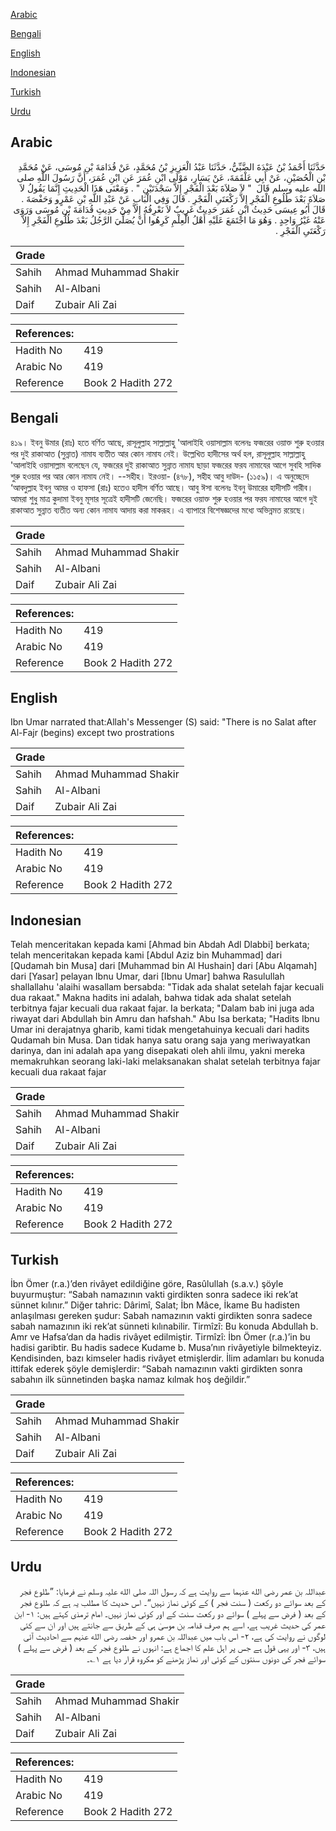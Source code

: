 [Arabic](#arabic)

[Bengali](#bengali)

[English](#english)

[Indonesian](#indonesian)

[Turkish](#turkish)

[Urdu](#urdu)

## Arabic


<div dir="rtl" lang="ar" style={{fontSize:'larger',backgroundColor:'#f8f9fa',padding:20}}>
حَدَّثَنَا أَحْمَدُ بْنُ عَبْدَةَ الضَّبِّيُّ، حَدَّثَنَا عَبْدُ الْعَزِيزِ بْنُ مُحَمَّدٍ، عَنْ قُدَامَةَ بْنِ مُوسَى، عَنْ مُحَمَّدِ بْنِ الْحُصَيْنِ، عَنْ أَبِي عَلْقَمَةَ، عَنْ يَسَارٍ، مَوْلَى ابْنِ عُمَرَ عَنِ ابْنِ عُمَرَ، أَنَّ رَسُولَ اللَّهِ صلى الله عليه وسلم قَالَ ‏ "‏ لاَ صَلاَةَ بَعْدَ الْفَجْرِ إِلاَّ سَجْدَتَيْنِ ‏"‏ ‏.‏ وَمَعْنَى هَذَا الْحَدِيثِ إِنَّمَا يَقُولُ لاَ صَلاَةَ بَعْدَ طُلُوعِ الْفَجْرِ إِلاَّ رَكْعَتَىِ الْفَجْرِ ‏.‏ قَالَ وَفِي الْبَابِ عَنْ عَبْدِ اللَّهِ بْنِ عَمْرٍو وَحَفْصَةَ ‏.‏ قَالَ أَبُو عِيسَى حَدِيثُ ابْنِ عُمَرَ حَدِيثٌ غَرِيبٌ لاَ نَعْرِفُهُ إِلاَّ مِنْ حَدِيثِ قُدَامَةَ بْنِ مُوسَى وَرَوَى عَنْهُ غَيْرُ وَاحِدٍ ‏.‏ وَهُوَ مَا اجْتَمَعَ عَلَيْهِ أَهْلُ الْعِلْمِ كَرِهُوا أَنْ يُصَلِّيَ الرَّجُلُ بَعْدَ طُلُوعِ الْفَجْرِ إِلاَّ رَكْعَتَىِ الْفَجْرِ ‏.‏
</div>
<div style={{backgroundColor:'#f8f9fa',padding:20, marginBottom: 10}}><table> <thead> <tr> <th>Grade</th> <th></th> </tr> </thead> <tbody> <tr><td>Sahih</td><td>Ahmad Muhammad Shakir</td></tr><tr><td>Sahih</td><td>Al-Albani</td></tr><tr><td>Daif</td><td>Zubair Ali Zai</td></tr></tbody></table><table> <thead> <tr> <th>References:</th> <th></th> </tr> </thead> <tbody><tr><td>Hadith No</td><td>419</td></tr><tr><td>Arabic No</td><td>419</td></tr><tr><td>Reference</td><td>Book 2 Hadith 272</td></tr></tbody></table></div>

## Bengali


<div dir="ltr" lang="bn" style={{fontSize:'larger',backgroundColor:'#f8f9fa',padding:20}}>
৪১৯। ইবনু উমার (রাঃ) হতে বর্ণিত আছে, রাসূলুল্লাহ সাল্লাল্লাহু 'আলাইহি ওয়াসাল্লাম বলেনঃ ফজরের ওয়াক্ত শুরু হওয়ার পর দুই রাকাআত (সুন্নাত) নামায ব্যতীত আর কোন নামায নেই। উল্লেখিত হাদীসের অর্থ হল, রাসূলুল্লাহ সাল্লাল্লাহু 'আলাইহি ওয়াসাল্লাম বলেছেন যে, ফজরের দুই রাকাআত সুন্নাত নামায ছাড়া ফজরের ফরয নামাযের আগে সুবহি সাদিক শুরু হওয়ার পর আর কোন নামায নেই। --সহীহ। ইরওয়া- (৪৭৮), সহীহ আবু দাউদ- (১১৫৯)। এ অনুচ্ছেদে ‘আবদুল্লাহ ইবনু আমর ও হাফসা (রাঃ) হতেও হাদীস বর্ণিত আছে। আবু ঈসা বলেনঃ ইবনু উমারের হাদীসটি গারীব। আমরা শুধু মাত্র কুদামা ইবনু মূসার সূত্রেই হাদীসটি জেনেছি। ফজরের ওয়াক্ত শুরু হওয়ার পর ফরয নামাযের আগে দুই রাকাআত সুন্নাত ব্যতীত অন্য কোন নামায আদায় করা মাকরূহ। এ ব্যাপারে বিশেষজ্ঞদের মধ্যে অভিন্নমত রয়েছে।
</div>
<div style={{backgroundColor:'#f8f9fa',padding:20, marginBottom: 10}}><table> <thead> <tr> <th>Grade</th> <th></th> </tr> </thead> <tbody> <tr><td>Sahih</td><td>Ahmad Muhammad Shakir</td></tr><tr><td>Sahih</td><td>Al-Albani</td></tr><tr><td>Daif</td><td>Zubair Ali Zai</td></tr></tbody></table><table> <thead> <tr> <th>References:</th> <th></th> </tr> </thead> <tbody><tr><td>Hadith No</td><td>419</td></tr><tr><td>Arabic No</td><td>419</td></tr><tr><td>Reference</td><td>Book 2 Hadith 272</td></tr></tbody></table></div>

## English


<div dir="ltr" lang="en" style={{fontSize:'larger',backgroundColor:'#f8f9fa',padding:20}}>
Ibn Umar narrated that:Allah's Messenger (S) said: "There is no Salat after Al-Fajr (begins) except two prostrations
</div>
<div style={{backgroundColor:'#f8f9fa',padding:20, marginBottom: 10}}><table> <thead> <tr> <th>Grade</th> <th></th> </tr> </thead> <tbody> <tr><td>Sahih</td><td>Ahmad Muhammad Shakir</td></tr><tr><td>Sahih</td><td>Al-Albani</td></tr><tr><td>Daif</td><td>Zubair Ali Zai</td></tr></tbody></table><table> <thead> <tr> <th>References:</th> <th></th> </tr> </thead> <tbody><tr><td>Hadith No</td><td>419</td></tr><tr><td>Arabic No</td><td>419</td></tr><tr><td>Reference</td><td>Book 2 Hadith 272</td></tr></tbody></table></div>

## Indonesian


<div dir="ltr" lang="id" style={{fontSize:'larger',backgroundColor:'#f8f9fa',padding:20}}>
Telah menceritakan kepada kami [Ahmad bin Abdah Adl Dlabbi] berkata; telah menceritakan kepada kami [Abdul Aziz bin Muhammad] dari [Qudamah bin Musa] dari [Muhammad bin Al Hushain] dari [Abu Alqamah] dari [Yasar] pelayan Ibnu Umar, dari [Ibnu Umar] bahwa Rasulullah shallallahu 'alaihi wasallam bersabda: "Tidak ada shalat setelah fajar kecuali dua rakaat." Makna hadits ini adalah, bahwa tidak ada shalat setelah terbitnya fajar kecuali dua rakaat fajar. Ia berkata; "Dalam bab ini juga ada riwayat dari Abdullah bin Amru dan hafshah." Abu Isa berkata; "Hadits Ibnu Umar ini derajatnya gharib, kami tidak mengetahuinya kecuali dari hadits Qudamah bin Musa. Dan tidak hanya satu orang saja yang meriwayatkan darinya, dan ini adalah apa yang disepakati oleh ahli ilmu, yakni mereka memakruhkan seorang laki-laki melaksanakan shalat setelah terbitnya fajar kecuali dua rakaat fajar
</div>
<div style={{backgroundColor:'#f8f9fa',padding:20, marginBottom: 10}}><table> <thead> <tr> <th>Grade</th> <th></th> </tr> </thead> <tbody> <tr><td>Sahih</td><td>Ahmad Muhammad Shakir</td></tr><tr><td>Sahih</td><td>Al-Albani</td></tr><tr><td>Daif</td><td>Zubair Ali Zai</td></tr></tbody></table><table> <thead> <tr> <th>References:</th> <th></th> </tr> </thead> <tbody><tr><td>Hadith No</td><td>419</td></tr><tr><td>Arabic No</td><td>419</td></tr><tr><td>Reference</td><td>Book 2 Hadith 272</td></tr></tbody></table></div>

## Turkish


<div dir="ltr" lang="tr" style={{fontSize:'larger',backgroundColor:'#f8f9fa',padding:20}}>
İbn Ömer (r.a.)’den rivâyet edildiğine göre, Rasûlullah (s.a.v.) şöyle buyurmuştur: “Sabah namazının vakti girdikten sonra sadece iki rek’at sünnet kılınır.” Diğer tahric: Dârimî, Salat; İbn Mâce, İkame Bu hadisten anlaşılması gereken şudur: Sabah namazının vakti girdikten sonra sadece sabah namazının iki rek’at sünneti kılınabilir. Tirmîzî: Bu konuda Abdullah b. Amr ve Hafsa’dan da hadis rivâyet edilmiştir. Tirmîzî: İbn Ömer (r.a.)’in bu hadisi garibtir. Bu hadis sadece Kudame b. Musa’nın rivâyetiyle bilmekteyiz. Kendisinden, bazı kimseler hadis rivâyet etmişlerdir. İlim adamları bu konuda ittifak ederek şöyle demişlerdir: “Sabah namazının vakti girdikten sonra sabahın ilk sünnetinden başka namaz kılmak hoş değildir.”
</div>
<div style={{backgroundColor:'#f8f9fa',padding:20, marginBottom: 10}}><table> <thead> <tr> <th>Grade</th> <th></th> </tr> </thead> <tbody> <tr><td>Sahih</td><td>Ahmad Muhammad Shakir</td></tr><tr><td>Sahih</td><td>Al-Albani</td></tr><tr><td>Daif</td><td>Zubair Ali Zai</td></tr></tbody></table><table> <thead> <tr> <th>References:</th> <th></th> </tr> </thead> <tbody><tr><td>Hadith No</td><td>419</td></tr><tr><td>Arabic No</td><td>419</td></tr><tr><td>Reference</td><td>Book 2 Hadith 272</td></tr></tbody></table></div>

## Urdu


<div dir="rtl" lang="ur" style={{fontSize:'larger',backgroundColor:'#f8f9fa',padding:20}}>
عبداللہ بن عمر رضی الله عنہما سے روایت ہے کہ رسول اللہ صلی الله علیہ وسلم نے فرمایا: ”طلوع فجر کے بعد سوائے دو رکعت ( سنت فجر ) کے کوئی نماز نہیں“۔ اس حدیث کا مطلب یہ ہے کہ طلوع فجر کے بعد ( فرض سے پہلے ) سوائے دو رکعت سنت کے اور کوئی نماز نہیں۔ امام ترمذی کہتے ہیں: ۱- ابن عمر کی حدیث غریب ہے، اسے ہم صرف قدامہ بن موسیٰ ہی کے طریق سے جانتے ہیں اور ان سے کئی لوگوں نے روایت کی ہے، ۲- اس باب میں عبداللہ بن عمرو اور حفصہ رضی الله عنہم سے احادیث آئی ہیں، ۳- اور یہی قول ہے جس پر اہل علم کا اجماع ہے: انہوں نے طلوع فجر کے بعد ( فرض سے پہلے ) سوائے فجر کی دونوں سنتوں کے کوئی اور نماز پڑھنے کو مکروہ قرار دیا ہے ۱؎۔
</div>
<div style={{backgroundColor:'#f8f9fa',padding:20, marginBottom: 10}}><table> <thead> <tr> <th>Grade</th> <th></th> </tr> </thead> <tbody> <tr><td>Sahih</td><td>Ahmad Muhammad Shakir</td></tr><tr><td>Sahih</td><td>Al-Albani</td></tr><tr><td>Daif</td><td>Zubair Ali Zai</td></tr></tbody></table><table> <thead> <tr> <th>References:</th> <th></th> </tr> </thead> <tbody><tr><td>Hadith No</td><td>419</td></tr><tr><td>Arabic No</td><td>419</td></tr><tr><td>Reference</td><td>Book 2 Hadith 272</td></tr></tbody></table></div>